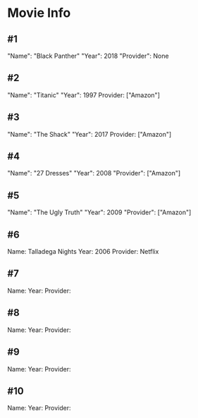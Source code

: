 # Movie Info

## #1
"Name": "Black Panther"
"Year": 2018
"Provider": None

## #2
"Name": "Titanic"
"Year": 1997
Provider: ["Amazon"]

## #3
"Name": "The Shack"
"Year": 2017
Provider: ["Amazon"]

## #4
"Name": "27 Dresses"
"Year": 2008
"Provider": ["Amazon"]

## #5
"Name": "The Ugly Truth"
"Year": 2009
"Provider": ["Amazon"]

## #6
Name: Talladega Nights
Year: 2006
Provider: Netflix
## #7
Name:
Year:
Provider: 

## #8
Name:
Year:
Provider: 

## #9
Name:
Year:
Provider: 

## #10
Name:
Year:
Provider: 
